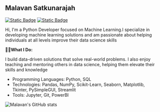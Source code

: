 ## Malavan Satkunarajah
[![Static Badge](https://img.shields.io/badge/malavansa-blue?logo=LinkedIn)](https://www.linkedin.com/in/malavansa/)  [![Static Badge](https://img.shields.io/badge/Bye_me_a_Coffee-black?logo=buymeacoffee&logoColor=black&labelColor=yellow)](https://buymeacoffee.com/malavan)

Hi, I'm a Python Developer focused on Machine Learning.I specialize in developing machine learning solutions and am passionate about helping individuals at all levels improve their data science skills

👨‍💻**What I Do:**

I build data-driven solutions that solve real-world problems. I also enjoy teaching and mentoring others in data science, helping them elevate their skills and knowledge

- Programming Languages:
Python, SQL
- Technologies:
Pandas, NumPy, Scikit-Learn, Seaborn, Matplotlib, Tkinter, PySimpleGUI, Streamlit
- Tools:
Jupyter, Git, PowerBI

![Malavan's GitHub stats](https://github-readme-stats.vercel.app/api?username=malavansa&show_icons=true&theme=dracula)

<!--
**malavansa/malavansa** is a ✨ _special_ ✨ repository because its `README.md` (this file) appears on your GitHub profile.

Here are some ideas to get you started:

- 🔭 I’m currently working on ...
- 🌱 I’m currently learning ...
- 👯 I’m looking to collaborate on ...
- 🤔 I’m looking for help with ...
- 💬 Ask me about ...
- 📫 How to reach me: ...
- 😄 Pronouns: ...
- ⚡ Fun fact: ...
-->
